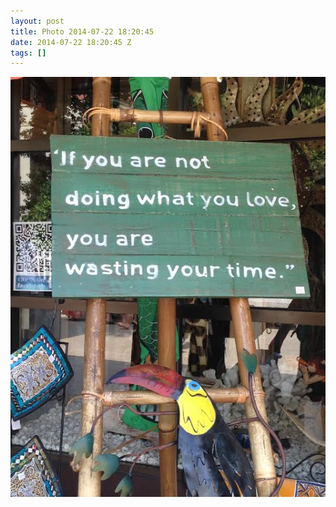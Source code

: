 ```yaml
---
layout: post
title: Photo 2014-07-22 18:20:45
date: 2014-07-22 18:20:45 Z
tags: []
---
```

![](/media/2014/07/92550783743.jpg)
